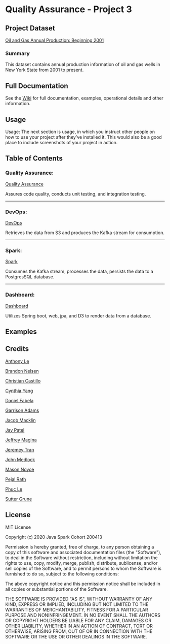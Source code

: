 # Quality Assurance - Project 3

## Project Dataset
[Oil and Gas Annual Production: Beginning 2001](https://data.world/data-ny-gov/mxea-iw3u "Dataset Location")

### Summary
This dataset contains annual production information of oil and gas wells in New York State from 2001 to present.

## Full Documentation

See the [Wiki](https://github.com/200413-java-spark/project-3-QA/wiki/) for full documentation, examples, operational details and other information.

## Usage

Usage: The next section is usage, in which you instruct other people on how to use your project after they’ve installed it. This would also be a good place to include screenshots of your project in action.

## Table of Contents

### Quality Assurance: 
[Quality Assurance](https://github.com/200413-java-spark/project-3-QA "Quality Assurance Repo")

Assures code quality, conducts unit testing, and integration testing.  
***
### DevOps:
[DevOps](https://github.com/200413-java-spark/project-3-devops "DevOps Repo")

Retrieves the data from S3 and produces the Kafka stream for consumption.
***
### Spark:
[Spark](https://github.com/200413-java-spark/project-3-Spark "Spark Streaming")

Consumes the Kafka stream, processes the data, persists the data to a PostgresSQL database.
***
### Dashboard:
[Dashboard](https://github.com/200413-java-spark/project-3-dashboard "Front End Repo")

Utilizes Spring boot, web, jpa, and D3 to render data from a database.

## Examples

## Credits
[Anthony Le](https://github.com/aale12)

[Brandon Nelsen](https://github.com/b154810)

[Christian Castillo](https://github.com/Christian-Castillo)

[Cynthia Yang](https://github.com/CynthiaYang88)

[Daniel Fabela](https://github.com/dannyalee)

[Garrison Adams](https://github.com/GarrisonAdams)

[Jacob Macklin](https://github.com/jacobmacklin96)

[Jay Patel](https://github.com/6jaypatel)

[Jeffrey Magina](https://github.com/JeffreyMagina)

[Jeremey Tran](https://github.com/jt0321)

[John Medlock](https://github.com/johnMedlockDev)

[Mason Noyce](https://github.com/MasonNoyce)

[Pejal Rath](https://github.com/pejalrath077)

[Phuc Le](https://github.com/Phuc-Le)

[Sutter Grune](https://github.com/suttergrune)

## License
MIT License

Copyright (c) 2020 Java Spark Cohort 200413

Permission is hereby granted, free of charge, to any person obtaining a copy
of this software and associated documentation files (the "Software"), to deal
in the Software without restriction, including without limitation the rights
to use, copy, modify, merge, publish, distribute, sublicense, and/or sell
copies of the Software, and to permit persons to whom the Software is
furnished to do so, subject to the following conditions:

The above copyright notice and this permission notice shall be included in all
copies or substantial portions of the Software.

THE SOFTWARE IS PROVIDED "AS IS", WITHOUT WARRANTY OF ANY KIND, EXPRESS OR
IMPLIED, INCLUDING BUT NOT LIMITED TO THE WARRANTIES OF MERCHANTABILITY,
FITNESS FOR A PARTICULAR PURPOSE AND NONINFRINGEMENT. IN NO EVENT SHALL THE
AUTHORS OR COPYRIGHT HOLDERS BE LIABLE FOR ANY CLAIM, DAMAGES OR OTHER
LIABILITY, WHETHER IN AN ACTION OF CONTRACT, TORT OR OTHERWISE, ARISING FROM,
OUT OF OR IN CONNECTION WITH THE SOFTWARE OR THE USE OR OTHER DEALINGS IN THE
SOFTWARE.
